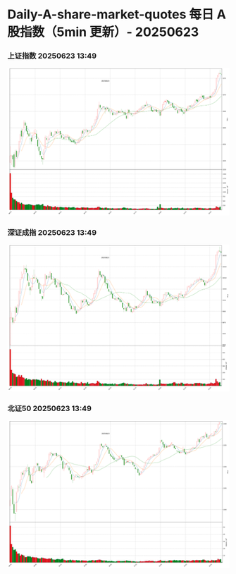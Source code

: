 
# Daily-A-share-market-quotes 每日 A 股指数（5min 更新）- 20250623

### 上证指数 20250623 13:49
![](./fig/2025/6/20250623-sh000001.png)

### 深证成指 20250623 13:49
![](./fig/2025/6/20250623-sz399001.png)

### 北证50 20250623 13:49
![](./fig/2025/6/20250623-bj899050.png)
